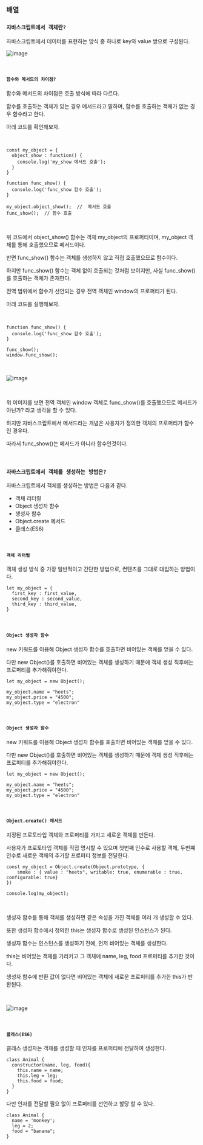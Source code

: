 ## `배열`

### `자바스크립트에서 객체란?`

자바스크립트에서 데이터를 표현하는 방식 중 하나로 key와 value 쌍으로 구성된다.

![image](https://user-images.githubusercontent.com/94499416/204729331-54f1f81c-2105-496d-a09d-a43f14952969.png)
  
<br />

#### `함수와 메서드의 차이점?`

함수와 메서드의 차이점은 호출 방식에 따라 다르다.

함수를 호출하는 객체가 있는 경우 메서드라고 말하며, 함수를 호출하는 객체가 없는 경우 함수라고 한다.

아래 코드를 확인해보자.

<br />

```
const my_object = {
  object_show : function() {
    console.log('my_show 메서드 호출');
  }
}

function func_show() {
  console.log('func_show 함수 호출');
}

my_object.object_show();  //  메서드 호출
func_show();  // 함수 호출
```

<br />

위 코드에서 object_show() 함수는 객체 my_object의 프로퍼티이며, my_object 객체를 통해 호출했으므로 메서드이다.

반면 func_show() 함수는 객체를 생성하지 않고 직접 호출했으므로 함수이다.

하지만 func_show() 함수는 객체 없이 호출되는 것처럼 보이지만, 사실 func_show()를 호출하는 객체가 존재한다.

전역 범위에서 함수가 선언되는 경우 전역 객체인 window의 프로퍼티가 된다.

아래 코드를 실행해보자.

<br />

```
function func_show() {
  console.log('func_show 함수 호출');
}

func_show();
window.func_show();
```

<br />

![image](https://user-images.githubusercontent.com/94499416/204731150-1cfb3238-bd49-42e4-8dba-44d7ba1d87d8.png)

<br />

위 이미지를 보면 전역 객체인 window 객체로 func_show()를 호출했으므로 메서드가 아닌가? 라고 생각을 할 수 있다.

하지만 자바스크립트에서 메서드라는 개념은 사용자가 정의한 객체의 프로퍼티가 함수인 경우다.

따라서 func_show()는 메서드가 아니라 함수인것이다.

<br />

### `자바스크립트에서 객체를 생성하는 방법은?`

자바스크립트에서 객체를 생성하는 방법은 다음과 같다.

- 객체 리터럴
- Object 생성자 함수
- 생성자 함수
- Object.create 메서드
- 클래스(ES6)

<br />

#### `객체 리터럴`

객체 생성 방식 중 가장 일반적이고 간단한 방법으로, 컨텐츠를 그대로 대입하는 방법이다.

```
let my_object = {
  first_key : first_value,
  second_key : second_value,
  third_key : third_value,
}
```

<br />

#### `Object 생성자 함수`

new 키워드를 이용해 Object 생성자 함수를 호출하면 비어있는 객체를 얻을 수 있다.

다만 new Object()를 호출하면 비어있는 객체를 생성하기 때문에 객체 생성 직후에는 프로퍼티를 추가해줘야한다.

```
let my_object = new Object();

my_object.name = "heets";
my_object.price = "4500";
my_object.type = "electron"
```

<br />

#### `Object 생성자 함수`

new 키워드를 이용해 Object 생성자 함수를 호출하면 비어있는 객체를 얻을 수 있다.

다만 new Object()를 호출하면 비어있는 객체를 생성하기 때문에 객체 생성 직후에는 프로퍼티를 추가해줘야한다.

```
let my_object = new Object();

my_object.name = "heets";
my_object.price = "4500";
my_object.type = "electron"
```

<br />

#### `Object.create() 메서드`

지정된 프로토타입 객체와 프로퍼티를 가지고 새로운 객체를 만든다.

사용자가 프로토타입 객체를 직접 명시할 수 있으며 첫번째 인수로 사용할 객체, 두번쨰 인수로 새로운 객체의 추가할 프로퍼티 정보를 전달한다.

```
const my_object = Object.create(Object.prototype, {
    smoke : { value : "heets", writable: true, enumerable : true, configurable: true}
})

console.log(my_object);
```

<br />

생성자 함수를 통해 객체를 생성하면 같은 속성을 가진 객체를 여러 개 생성할 수 있다.

또한 생성자 함수에서 정의한 this는 생성자 함수로 생성된 인스턴스가 된다.

생성자 함수는 인스턴스를 생성하기 전에, 먼저 비어있는 객체를 생성한다.

this는 비어있는 객체를 가리키고 그 객체에 name, leg, food 프로퍼티를 추가한 것이다.

생성자 함수에 반환 값이 없다면 비어있는 객체에 새로운 프로퍼티를 추가한 this가 반환된다.

<br />

![image](https://user-images.githubusercontent.com/94499416/204735421-6c5702a5-96d2-4dc6-8c56-882742aa4b5d.png)

<br />

#### `클래스(ES6)`

클래스 생성자는 객체를 생성할 때 인자를 프로퍼티에 전달하여 생성한다.

```
class Animal {
  constructor(name, leg, food){
    this.name = name;
    this.leg = leg;
    this.food = food;
  }
}
```

다만 인자를 전달할 필요 없이 프로퍼티를 선언하고 할당 할 수 있다.

```
class Animal {
  name = 'monkey';
  leg = 2;
  food = "banana";
}
```
